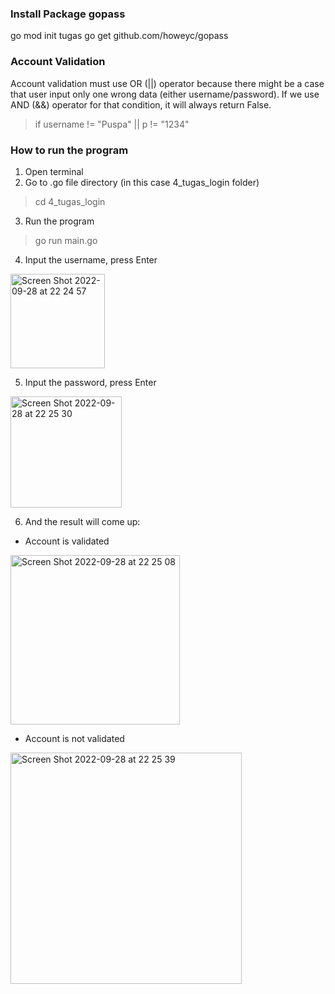 ### Install Package gopass

go mod init tugas
go get github.com/howeyc/gopass

### Account Validation
Account validation must use OR (||) operator because there might be a case that user input only one wrong data (either username/password). If we use AND (&&) operator for that condition, it will always return False.

> if username != "Puspa" || p != "1234"

### How to run the program
1. Open terminal
2. Go to .go file directory (in this case 4_tugas_login folder)

> cd 4_tugas_login

3. Run the program

> go run main.go

4. Input the username, press Enter
<img width="151" alt="Screen Shot 2022-09-28 at 22 24 57" src="https://user-images.githubusercontent.com/76604032/192820250-bd2f4fe3-2b5a-4efd-a646-404665c06562.png">

5. Input the password, press Enter

<img width="178" alt="Screen Shot 2022-09-28 at 22 25 30" src="https://user-images.githubusercontent.com/76604032/192820371-e254640d-eb74-497f-8513-9f3d3b37579a.png">

6. And the result will come up:
- Account is validated

<img width="271" alt="Screen Shot 2022-09-28 at 22 25 08" src="https://user-images.githubusercontent.com/76604032/192820438-4aff38b8-5cb9-4bd7-9f82-62944ec87d39.png">

- Account is not validated

<img width="370" alt="Screen Shot 2022-09-28 at 22 25 39" src="https://user-images.githubusercontent.com/76604032/192820489-7898abb6-07cb-433c-969c-5f1f4bc3158b.png">
